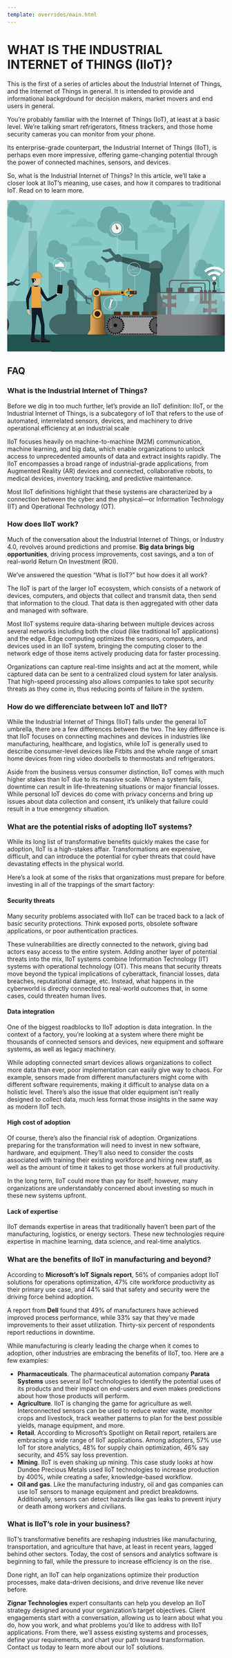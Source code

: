 ```yaml
---
template: overrides/main.html
---
```


# WHAT IS THE INDUSTRIAL INTERNET of THINGS (IIoT)?

This is the first of a series of articles about the Industrial Internet of Things, and the Internet of Things in general. It is intended to provide and informational backgrdound for decision makers, market movers and end users in general.

You’re probably familiar with the Internet of Things (IoT), at least at a basic level. We’re talking smart refrigerators, fitness trackers, and those home security cameras you can monitor from your phone.

Its enterprise-grade counterpart, the Industrial Internet of Things (IIoT), is perhaps even more impressive, offering game-changing potential through the power of connected machines, sensors, and devices.

So, what is the Industrial Internet of Things? In this article, we’ll take a closer look at IIoT’s meaning, use cases, and how it compares to traditional IoT. Read on to learn more.

![IIoT](./assets/iiot.jpg)

    
## FAQ

### What is the Industrial Internet of Things?

Before we dig in too much further, let’s provide an IIoT definition: IIoT, or the Industrial Internet of Things, is a subcategory of IoT that refers to the use of automated, interrelated sensors, devices, and machinery to drive operational efficiency at an industrial scale

IIoT focuses heavily on machine-to-machine (M2M) communication, machine learning, and big data, which enable organizations to unlock access to unprecedented amounts of data and extract insights rapidly. The IIoT encompasses a broad range of industrial-grade applications, from Augmented Reality (AR) devices and connected, collaborative robots, to medical devices, inventory tracking, and predictive maintenance.

Most IIoT definitions highlight that these systems are characterized by a connection between the cyber and the physical—or Information Technology (IT) and Operational Technology (OT).

### How does IIoT work?

Much of the conversation about the Industrial Internet of Things, or Industry 4.0, revolves around predictions and promise. **Big data brings big opportunities**, driving process improvements, cost savings, and a ton of real-world Return On Investment (ROI).

We’ve answered the question “What is IIoT?” but how does it all work?

The IIoT is part of the larger IoT ecosystem, which consists of a network of devices, computers, and objects that collect and transmit data, then send that information to the cloud. That data is then aggregated with other data and managed with software.

Most IIoT systems require data-sharing between multiple devices across several networks including both the cloud (like traditional IoT applications) and the edge. Edge computing optimizes the sensors, computers, and devices used in an IIoT system, bringing the computing closer to the network edge of those items actively producing data for faster processing.

Organizations can capture real-time insights and act at the moment, while captured data can be sent to a centralized cloud system for later analysis. That high-speed processing also allows companies to take spot security threats as they come in, thus reducing points of failure in the system.

### How do we differenciate between IoT and IIoT?

While the Industrial Internet of Things (IIoT) falls under the general IoT umbrella, there are a few differences between the two. The key difference is that IIoT focuses on connecting machines and devices in industries like manufacturing, healthcare, and logistics, while IoT is generally used to describe consumer-level devices like Fitbits and the whole range of smart home devices from ring video doorbells to thermostats and refrigerators.

Aside from the business versus consumer distinction, IIoT comes with much higher stakes than IoT due to its massive scale. When a system fails, downtime can result in life-threatening situations or major financial losses. While personal IoT devices do come with privacy concerns and bring up issues about data collection and consent, it’s unlikely that failure could result in a true emergency situation.

### What are the potential risks of adopting IIoT systems?

While its long list of transformative benefits quickly makes the case for adoption, IIoT is a high-stakes affair. Transformations are expensive, difficult, and can introduce the potential for cyber threats that could have devastating effects in the physical world.

Here’s a look at some of the risks that organizations must prepare for before investing in all of the trappings of the smart factory:

#### Security threats

Many security problems associated with IIoT can be traced back to a lack of basic security protections. Think exposed ports, obsolete software applications, or poor authentication practices.

These vulnerabilities are directly connected to the network, giving bad actors easy access to the entire system. Adding another layer of potential threats into the mix, IIoT systems combine Information Technology (IT) systems with operational technology (OT). This means that security threats move beyond the typical implications of cyberattack, financial losses, data breaches, reputational damage, etc. Instead, what happens in the cyberworld is directly connected to real-world outcomes that, in some cases, could threaten human lives.

#### Data integration

One of the biggest roadblocks to IIoT adoption is data integration. In the context of a factory, you’re looking at a system where there might be thousands of connected sensors and devices, new equipment and software systems, as well as legacy machinery.

While adopting connected smart devices allows organizations to collect more data than ever, poor implementation can easily give way to chaos. For example, sensors made from different manufacturers might come with different software requirements, making it difficult to analyse data on a holistic level. There’s also the issue that older equipment isn’t really designed to collect data, much less format those insights in the same way as modern IIoT tech.

#### High cost of adoption

Of course, there’s also the financial risk of adoption. Organizations preparing for the transformation will need to invest in new software, hardware, and equipment. They’ll also need to consider the costs associated with training their existing workforce and hiring new staff, as well as the amount of time it takes to get those workers at full productivity.

In the long term, IIoT could more than pay for itself; however, many organizations are understandably concerned about investing so much in these new systems upfront.

#### Lack of expertise

IIoT demands expertise in areas that traditionally haven’t been part of the manufacturing, logistics, or energy sectors. These new technologies require expertise in machine learning, data science, and real-time analytics.

### What are the benefits of IIoT in manufacturing and beyond?

According to **Microsoft’s IoT Signals report**, 56% of companies adopt IIoT solutions for operations optimization, 47% cite workforce productivity as their primary use case, and 44% said that safety and security were the driving force behind adoption.

A report from **Dell** found that 49% of manufacturers have achieved improved process performance, while 33% say that they’ve made improvements to their asset utilization. Thirty-six percent of respondents report reductions in downtime.

While manufacturing is clearly leading the charge when it comes to adoption, other industries are embracing the benefits of IIoT, too. Here are a few examples:

* **Pharmaceuticals**. The pharmaceutical automation company **Parata Systems** uses several IIoT technologies to identify the potential uses of its products and their impact on end-users and even makes predictions about how those products will perform.
* **Agriculture**. IIoT is changing the game for agriculture as well. Interconnected sensors can be used to reduce water waste, monitor crops and livestock, track weather patterns to plan for the best possible yields, manage equipment, and more.
* **Retail**. According to Microsoft’s Spotlight on Retail report, retailers are embracing a wide range of IIoT applications. Among adopters, 57% use IoT for store analytics, 48% for supply chain optimization, 46% say security, and 45% say loss prevention.
* **Mining**. IIoT is even shaking up mining. This case study looks at how Dundee Precious Metals used IIoT technologies to increase production by 400%, while creating a safer, knowledge-based workflow.
* **Oil and gas**. Like the manufacturing industry, oil and gas companies can use IoT sensors to manage equipment and predict breakdowns. Additionally, sensors can detect hazards like gas leaks to prevent injury or death among workers and civilians.

### What is IIoT’s role in your business?

IIoT’s transformative benefits are reshaping industries like manufacturing, transportation, and agriculture that have, at least in recent years, lagged behind other sectors. Today, the cost of sensors and analytics software is beginning to fall, while the pressure to increase efficiency is on the rise.

Done right, an IIoT can help organizations optimize their production processes, make data-driven decisions, and drive revenue like never before.

**Zignar Technologies** expert consultants can help you develop an IIoT strategy designed around your organization’s target objectives. Client engagements start with a conversation, allowing us to learn about what you do, how you work, and what problems you’d like to address with IIoT applications. From there, we’ll assess existing systems and processes, define your requirements, and chart your path toward transformation. Contact us today to learn more about our IoT solutions.
